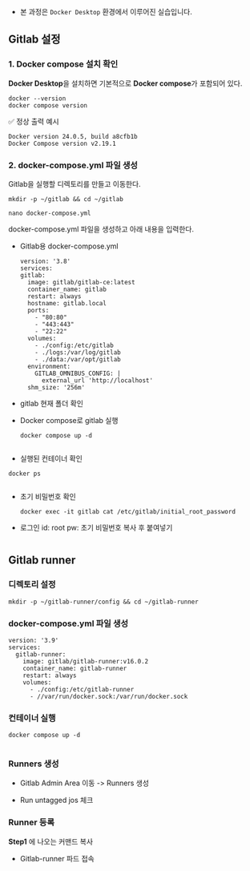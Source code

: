 <ul>
<li>본 과정은 <code>Docker Desktop</code> 환경에서 이루어진 실습입니다.</li>
</ul>
<h2 id="gitlab-설정">Gitlab 설정</h2>
<h3 id="1-docker-compose-설치-확인">1. Docker compose 설치 확인</h3>
<p><strong>Docker Desktop</strong>을 설치하면 기본적으로 <strong>Docker compose</strong>가 포함되어 있다.</p>
<pre><code class="language-sh">docker --version
docker compose version</code></pre>
<p>✅ 정상 출력 예시</p>
<pre><code class="language-sh">Docker version 24.0.5, build a8cfb1b
Docker Compose version v2.19.1</code></pre>
<h3 id="2-docker-composeyml-파일-생성">2. docker-compose.yml 파일 생성</h3>
<p>Gitlab을 실행할 디렉토리를 만들고 이동한다.</p>
<pre><code class="language-sh">mkdir -p ~/gitlab &amp;&amp; cd ~/gitlab</code></pre>
<pre><code class="language-sh">nano docker-compose.yml</code></pre>
<p>docker-compose.yml 파일을 생성하고 아래 내용을 입력한다.</p>
<ul>
<li><p>Gitlab용 docker-compose.yml</p>
<pre><code class="language-yaml">version: '3.8'
services:
gitlab:
  image: gitlab/gitlab-ce:latest
  container_name: gitlab
  restart: always
  hostname: gitlab.local
  ports:
    - &quot;80:80&quot;
    - &quot;443:443&quot;
    - &quot;22:22&quot;
  volumes:
    - ./config:/etc/gitlab
    - ./logs:/var/log/gitlab
    - ./data:/var/opt/gitlab
  environment:
    GITLAB_OMNIBUS_CONFIG: |
      external_url 'http://localhost'
  shm_size: '256m'</code></pre>
</li>
<li><p>gitlab 현재 폴더 확인
<img alt="" src="https://velog.velcdn.com/images/gmltn9233/post/2f9644b9-088d-4465-aed8-c3a588630e42/image.png" /></p>
</li>
<li><p>Docker compose로 gitlab 실행</p>
<pre><code class="language-sh">docker compose up -d</code></pre>
</li>
</ul>
<p><img alt="" src="https://velog.velcdn.com/images/gmltn9233/post/d287e6c5-2cb2-411c-835b-85c5c82244a2/image.png" /></p>
<ul>
<li>실행된 컨테이너 확인</li>
</ul>
<pre><code class="language-sh">docker ps</code></pre>
<p><img alt="" src="https://velog.velcdn.com/images/gmltn9233/post/d107fd7a-c859-45ea-bf2e-073391b8c689/image.png" /></p>
<ul>
<li><p>초기 비밀번호 확인</p>
<pre><code class="language-sh">docker exec -it gitlab cat /etc/gitlab/initial_root_password</code></pre>
</li>
<li><p>로그인
id: root
pw: 초기 비밀번호 복사 후 붙여넣기
<img alt="" src="https://velog.velcdn.com/images/gmltn9233/post/9fddae12-4c4c-4a33-a4b8-32e0e48773ac/image.png" /></p>
</li>
</ul>
<p><img alt="" src="https://velog.velcdn.com/images/gmltn9233/post/4ecb7fc2-fcfd-4bc3-8797-b816e678fea1/image.png" /></p>
<h2 id="gitlab-runner">Gitlab runner</h2>
<h3 id="디렉토리-설정">디렉토리 설정</h3>
<pre><code class="language-sh">mkdir -p ~/gitlab-runner/config &amp;&amp; cd ~/gitlab-runner</code></pre>
<h3 id="docker-composeyml-파일-생성">docker-compose.yml 파일 생성</h3>
<pre><code class="language-sh">version: '3.9'
services:
  gitlab-runner:
    image: gitlab/gitlab-runner:v16.0.2
    container_name: gitlab-runner
    restart: always
    volumes:
      - ./config:/etc/gitlab-runner
      - //var/run/docker.sock:/var/run/docker.sock</code></pre>
<h3 id="컨테이너-실행">컨테이너 실행</h3>
<pre><code class="language-sh">docker compose up -d</code></pre>
<p><img alt="" src="https://velog.velcdn.com/images/gmltn9233/post/cd22b7ce-579e-460f-9614-8a32e69fe646/image.png" /></p>
<h3 id="runners-생성">Runners 생성</h3>
<ul>
<li><p>Gitlab Admin Area 이동 -&gt; Runners 생성
<img alt="" src="https://velog.velcdn.com/images/gmltn9233/post/4be9c081-d7e0-469c-9666-8d51fdd426b1/image.png" /></p>
</li>
<li><p>Run untagged jos 체크
<img alt="" src="https://velog.velcdn.com/images/gmltn9233/post/efa2c703-bd9b-41c6-8441-001b5089fa17/image.png" /></p>
</li>
</ul>
<h3 id="runner-등록">Runner 등록</h3>
<p><strong>Step1</strong> 에 나오는 커맨드 복사</p>
<ul>
<li>Gitlab-runner 파드 접속</li>
</ul>
